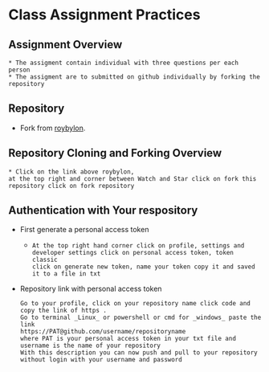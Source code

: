 # Class Assignment Practices 
## Assignment Overview
```
* The assigment contain individual with three questions per each person
* The assigment are to submitted on github individually by forking the repository
```
## Repository
* Fork from [roybylon](https://github.com/roybylon/EitJavaTraining).

## Repository Cloning and Forking Overview
```
* Click on the link above roybylon,
at the top right and corner between Watch and Star click on fork this repository click on fork repository

```
## Authentication with Your respository
* First generate a personal access token
    - ```
      At the top right hand corner click on profile, settings and developer settings click on personal access token, token classic
      click on generate new token, name your token copy it and saved it to a file in txt
      ```
* Repository link with personal access token

  ```
  Go to your profile, click on your repository name click code and copy the link of https .
  Go to terminal _Linux_ or powershell or cmd for _windows_ paste the link
  https://PAT@github.com/username/repositoryname
  where PAT is your personal access token in your txt file and username is the name of your repository
  With this description you can now push and pull to your repository without login with your username and password
  ```

      
  
 
